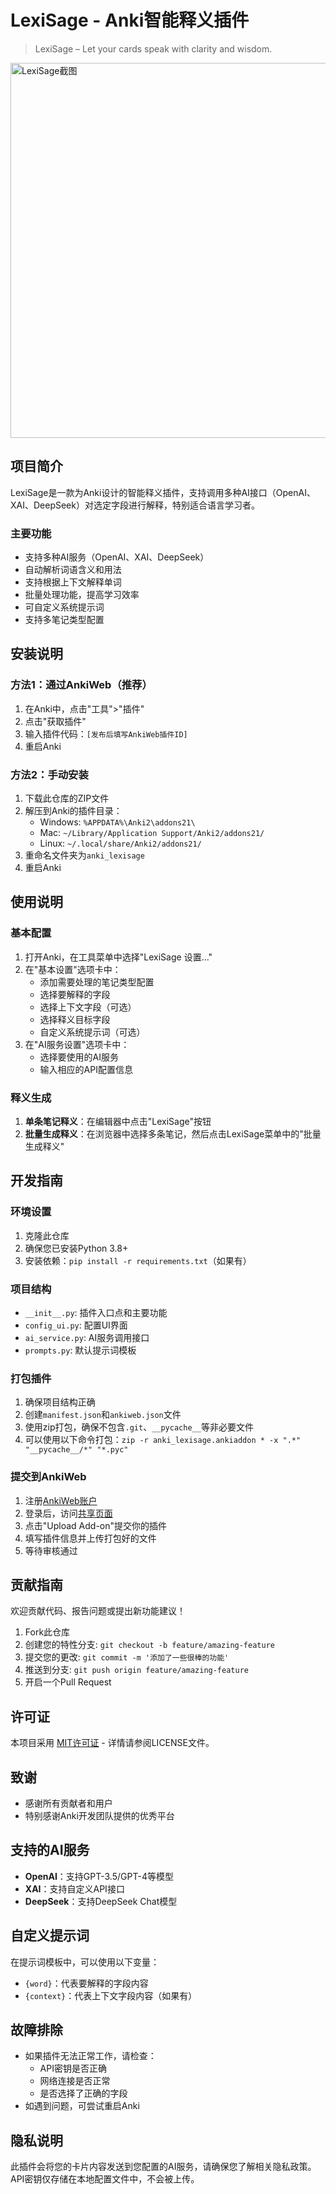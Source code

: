 # LexiSage - Anki智能释义插件

> LexiSage – Let your cards speak with clarity and wisdom.

<img src="screenshot.png" alt="LexiSage截图" width="600"/>

## 项目简介
LexiSage是一款为Anki设计的智能释义插件，支持调用多种AI接口（OpenAI、XAI、DeepSeek）对选定字段进行解释，特别适合语言学习者。

### 主要功能
- 支持多种AI服务（OpenAI、XAI、DeepSeek）
- 自动解析词语含义和用法
- 支持根据上下文解释单词
- 批量处理功能，提高学习效率
- 可自定义系统提示词
- 支持多笔记类型配置

## 安装说明

### 方法1：通过AnkiWeb（推荐）
1. 在Anki中，点击"工具">"插件"
2. 点击"获取插件"
3. 输入插件代码：`[发布后填写AnkiWeb插件ID]`
4. 重启Anki

### 方法2：手动安装
1. 下载此仓库的ZIP文件
2. 解压到Anki的插件目录：
   - Windows: `%APPDATA%\Anki2\addons21\`
   - Mac: `~/Library/Application Support/Anki2/addons21/`
   - Linux: `~/.local/share/Anki2/addons21/`
3. 重命名文件夹为`anki_lexisage`
4. 重启Anki

## 使用说明

### 基本配置
1. 打开Anki，在工具菜单中选择"LexiSage 设置..."
2. 在"基本设置"选项卡中：
   - 添加需要处理的笔记类型配置
   - 选择要解释的字段
   - 选择上下文字段（可选）
   - 选择释义目标字段
   - 自定义系统提示词（可选）
3. 在"AI服务设置"选项卡中：
   - 选择要使用的AI服务
   - 输入相应的API配置信息

### 释义生成
1. **单条笔记释义**：在编辑器中点击"LexiSage"按钮
2. **批量生成释义**：在浏览器中选择多条笔记，然后点击LexiSage菜单中的"批量生成释义"

## 开发指南

### 环境设置
1. 克隆此仓库
2. 确保您已安装Python 3.8+
3. 安装依赖：`pip install -r requirements.txt`（如果有）

### 项目结构
- `__init__.py`: 插件入口点和主要功能
- `config_ui.py`: 配置UI界面
- `ai_service.py`: AI服务调用接口
- `prompts.py`: 默认提示词模板

### 打包插件
1. 确保项目结构正确
2. 创建`manifest.json`和`ankiweb.json`文件
3. 使用zip打包，确保不包含`.git`、`__pycache__`等非必要文件
4. 可以使用以下命令打包：`zip -r anki_lexisage.ankiaddon * -x ".*" "__pycache__/*" "*.pyc"`

### 提交到AnkiWeb
1. 注册[AnkiWeb账户](https://ankiweb.net/account/register)
2. 登录后，访问[共享页面](https://ankiweb.net/shared/info/)
3. 点击"Upload Add-on"提交你的插件
4. 填写插件信息并上传打包好的文件
5. 等待审核通过

## 贡献指南
欢迎贡献代码、报告问题或提出新功能建议！

1. Fork此仓库
2. 创建您的特性分支: `git checkout -b feature/amazing-feature`
3. 提交您的更改: `git commit -m '添加了一些很棒的功能'`
4. 推送到分支: `git push origin feature/amazing-feature`
5. 开启一个Pull Request

## 许可证
本项目采用 [MIT许可证](LICENSE) - 详情请参阅LICENSE文件。

## 致谢
- 感谢所有贡献者和用户
- 特别感谢Anki开发团队提供的优秀平台

## 支持的AI服务
- **OpenAI**：支持GPT-3.5/GPT-4等模型
- **XAI**：支持自定义API接口
- **DeepSeek**：支持DeepSeek Chat模型

## 自定义提示词
在提示词模板中，可以使用以下变量：
- `{word}`：代表要解释的字段内容
- `{context}`：代表上下文字段内容（如果有）

## 故障排除
- 如果插件无法正常工作，请检查：
  - API密钥是否正确
  - 网络连接是否正常
  - 是否选择了正确的字段
- 如遇到问题，可尝试重启Anki

## 隐私说明
此插件会将您的卡片内容发送到您配置的AI服务，请确保您了解相关隐私政策。API密钥仅存储在本地配置文件中，不会被上传。
